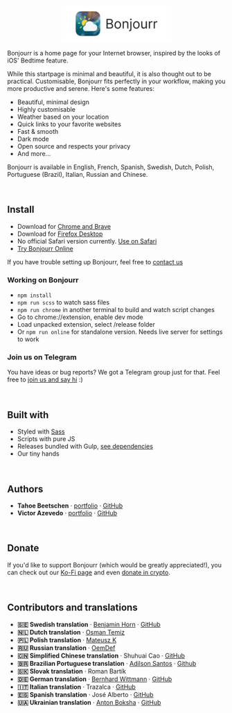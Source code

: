 <p align="center">
  <img src="https://raw.githubusercontent.com/victrme/Bonjourr/master/src/assets/bonjourr.png" width="50%"></img>
</p>

Bonjourr is a home page for your Internet browser, inspired by the looks of iOS' Bedtime feature.

While this startpage is minimal and beautiful, it is also thought out to be practical. Customisable, Bonjourr fits perfectly in your workflow, making you more productive and serene. Here's some features:

-   Beautiful, minimal design
-   Highly customisable
-   Weather based on your location
-   Quick links to your favorite websites
-   Fast & smooth
-   Dark mode
-   Open source and respects your privacy
-   And more...

Bonjourr is available in English, French, Spanish, Swedish, Dutch, Polish, Portuguese (Brazil), Italian, Russian and Chinese.

<br />

## Install

-   Download for [Chrome and Brave](https://chrome.google.com/webstore/detail/bonjourr-%C2%B7-minimalist-lig/dlnejlppicbjfcfcedcflplfjajinajd)
-   Download for [Firefox Desktop](https://addons.mozilla.org/firefox/addon/bonjourr-startpage/)
-   No official Safari version currently. [Use on Safari](https://bonjourr.fr/use-bonjourr)
-   [Try Bonjourr Online](https://online.bonjourr.fr)

If you have trouble setting up Bonjourr, feel free to [contact us](https://t.me/BonjourrStartpage)

### Working on Bonjourr

-   `npm install`
-   `npm run scss` to watch sass files
-   `npm run chrome` in another terminal to build and watch script changes
-   Go to chrome://extension, enable dev mode
-   Load unpacked extension, select /release folder
-   Or `npm run online` for standalone version. Needs live server for settings to work

### Join us on Telegram

You have ideas or bug reports? We got a Telegram group just for that. Feel free to [join us and say hi](https://t.me/BonjourrStartpage) :)

<br />

## Built with

-   Styled with [Sass](https://sass-lang.com/guide)
-   Scripts with pure JS
-   Releases bundled with Gulp, [see dependencies](https://github.com/victrme/Bonjourr/network/dependencies)
-   Our tiny hands

<br />

## Authors

-   **Tahoe Beetschen** · [portfolio](https://tahoe.be) · [GitHub](https://github.com/Tahoooe)
-   **Victor Azevedo** · [portfolio](https://victr.me) · [GitHub](https://github.com/victrme)

<br />

## Donate

If you'd like to support Bonjourr (which would be greatly appreciated!), you can check out our [Ko-Fi page](https://ko-fi.com/bonjourr) and even [donate in crypto](https://commerce.coinbase.com/checkout/095cc203-130d-4e56-9716-3aa10a202d9b).


<br />

## Contributors and translations

-   **🇸🇪 Swedish translation** · [Benjamin Horn](https://benjaminhorn.io/) · [GitHub](https://github.com/beije)
-   **🇳🇱 Dutch translation** · [Osman Temiz](https://www.reddit.com/user/manllac)
-   **🇵🇱 Polish translation** · [Mateusz K](https://www.reddit.com/user/DiVine92)
-   **🇷🇺 Russian translation** · [OemDef](https://www.reddit.com/user/OemDef)
-   **🇨🇳 Simplified Chinese translation** · Shuhuai Cao · [GitHub](https://github.com/csh980717)
-   **🇧🇷 Brazilian Portuguese translation** · [Adilson Santos](http://adilsonsantos.netlify.com) · [Github](https://github.com/adilsonfsantos)
-   **🇸🇰 Slovak translation** · Roman Bartík
-   **🇩🇪 German translation** · [Bernhard Wittmann](https://bernhardwittmann.com/) · [GitHub](https://github.com/berniwittmann)
-   **🇮🇹 Italian translation** · Trazalca · [GitHub](https://github.com/Trazalca)
-   **🇪🇸 Spanish translation** · José Alberto · [GitHub](https://github.com/joatb)
-   **🇺🇦 Ukrainian translation** · [Anton Boksha](https://antonboksha.dev/) · [GitHub](https://github.com/4doge)
